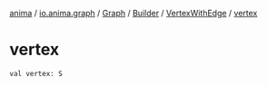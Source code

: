 [anima](../../../../index.md) / [io.anima.graph](../../../index.md) / [Graph](../../index.md) / [Builder](../index.md) / [VertexWithEdge](index.md) / [vertex](./vertex.md)

# vertex

`val vertex: S`